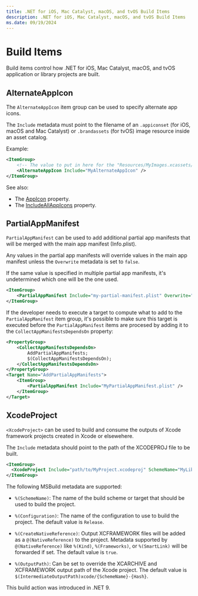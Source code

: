 ```yaml
---
title: .NET for iOS, Mac Catalyst, macOS, and tvOS Build Items
description: .NET for iOS, Mac Catalyst, macOS, and tvOS Build Items
ms.date: 09/19/2024
---
```


# Build Items

Build items control how .NET for iOS, Mac Catalyst, macOS, and tvOS
application or library projects are built.

## AlternateAppIcon

The `AlternateAppIcon` item group can be used to specify alternate app icons.

The `Include` metadata must point to the filename of an `.appiconset` (for
iOS, macOS and Mac Catalyst) or `.brandassets` (for tvOS) image resource
inside an asset catalog.

Example:

```xml
<ItemGroup>
    <!-- The value to put in here for the "Resources/MyImages.xcassets/MyAlternateAppIcon.appiconset" resource would be "MyAlternateAppIcon" -->
    <AlternateAppIcon Include="MyAlternateAppIcon" />
</ItemGroup>
```

See also:
* The [AppIcon](build-properties.md#AppIcon) property.
* The [IncludeAllAppIcons](build-properties.md#AppIcon) property.

## PartialAppManifest

`PartialAppManifest` can be used to add additional partial app manifests that
will be merged with the main app manifest (Info.plist).

Any values in the partial app manifests will override values in the main app
manifest unless the `Overwrite` metadata is set to `false`.

If the same value is specified in multiple partial app manifests, it's
undetermined which one will be the one used.

```xml
<ItemGroup>
    <PartialAppManifest Include="my-partial-manifest.plist" Overwrite="false" />
</ItemGroup>
```

If the developer needs to execute a target to compute what to add to the
`PartialAppManifest` item group, it's possible to make sure this target is
executed before the `PartialAppManifest` items are procesed by adding it to
the `CollectAppManifestsDependsOn` property:

```xml
<PropertyGroup>
    <CollectAppManifestsDependsOn>
        AddPartialAppManifests;
        $(CollectAppManifestsDependsOn);
    </CollectAppManifestsDependsOn>
</PropertyGroup>
<Target Name="AddPartialAppManifests">
    <ItemGroup>
        <PartialAppManifest Include="MyPartialAppManifest.plist" />
    </ItemGroup>
</Target>
```

## XcodeProject

`<XcodeProject>` can be used to build and consume the outputs
of Xcode framework projects created in Xcode or elsewehere.

The `Include` metadata should point to the path of the XCODEPROJ file to be built.

```xml
<ItemGroup>
  <XcodeProject Include="path/to/MyProject.xcodeproj" SchemeName="MyLibrary" />
</ItemGroup>
```

The following MSBuild metadata are supported:

- `%(SchemeName)`: The name of the build scheme or target that should be used to build the project.

- `%(Configuration)`: The name of the configuration to use to build the project.
    The default value is `Release`.

- `%(CreateNativeReference)`: Output XCFRAMEWORK files will be added as a `@(NativeReference)` to the project.
    Metadata supported by `@(NativeReference)` like `%(Kind)`, `%(Frameworks)`, or `%(SmartLink)` will be forwarded if set.
    The default value is `true`.

- `%(OutputPath)`: Can be set to override the XCARCHIVE and XCFRAMEWORK output path of the Xcode project.
    The default value is `$(IntermediateOutputPath)xcode/{SchemeName}-{Hash}`.

This build action was introduced in .NET 9.
